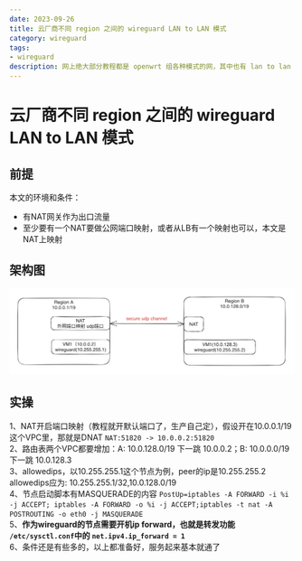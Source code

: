 ```yaml
---
date: 2023-09-26
title: 云厂商不同 region 之间的 wireguard LAN to LAN 模式
category: wireguard
tags:
- wireguard
description: 网上绝大部分教程都是 openwrt 组各种模式的网，其中也有 lan to lan 模式，云服务器的方式还是有些不太一样，尤其是正式环境 
---
```

# 云厂商不同 region 之间的 wireguard LAN to LAN 模式

## 前提
本文的环境和条件：
 - 有NAT网关作为出口流量
 - 至少要有一个NAT要做公网端口映射，或者从LB有一个映射也可以，本文是NAT上映射

## 架构图

![lan-to-lan](./imgs/lan-to-lan.png)

## 实操
1、NAT开启端口映射（教程就开默认端口了，生产自己定），假设开在10.0.0.1/19这个VPC里，那就是DNAT `NAT:51820 -> 10.0.0.2:51820`  
2、路由表两个VPC都要增加：A: 10.0.128.0/19 下一跳 10.0.0.2；B: 10.0.0.0/19 下一跳 10.0.128.3  
3、allowedips，以10.255.255.1这个节点为例，peer的ip是10.255.255.2 allowedips应为: 10.255.255.1/32,10.0.128.0/19  
4、节点启动脚本有MASQUERADE的内容 `PostUp=iptables -A FORWARD -i %i -j ACCEPT; iptables -A FORWARD -o %i -j ACCEPT;iptables -t nat -A POSTROUTING -o eth0 -j MASQUERADE`  
5、**作为wireguard的节点需要开机ip forward，也就是转发功能 `/etc/sysctl.conf`中的 `net.ipv4.ip_forward = 1`**  
6、条件还是有些多的，以上都准备好，服务起来基本就通了
